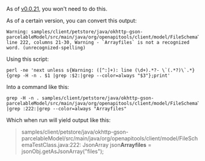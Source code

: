 As of [v0.0.21](https://github.com/check-spelling/check-spelling/releases/tag/v0.0.21), you won't need to do this.

As of a certain version, you can convert this output:

```
Warning: samples/client/petstore/java/okhttp-gson-parcelableModel/src/main/java/org/openapitools/client/model/FileSchemaTestClass.java: line 222, columns 21-30, Warning - `Arrayfiles` is not a recognized word. (unrecognized-spelling)
```

Using this script:
```
perl -ne 'next unless s{Warning: ([^:]+): line (\d+).*?- \`(.*?)\`.*}{grep -H -n . $1 |grep :$2:|grep --color=always "$3"};print'
```

Into a command like this:

```
grep -H -n . samples/client/petstore/java/okhttp-gson-parcelableModel/src/main/java/org/openapitools/client/model/FileSchemaTestClass.java |grep :222:|grep --color=always "Arrayfiles"
```

Which when run will yield output like this:
> samples/client/petstore/java/okhttp-gson-parcelableModel/src/main/java/org/openapitools/client/model/FileSchemaTestClass.java:222:      JsonArray json**Arrayfiles** = jsonObj.getAsJsonArray("files");